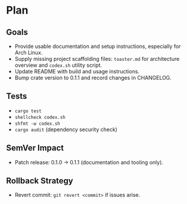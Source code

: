 # Plan

## Goals
- Provide usable documentation and setup instructions, especially for Arch Linux.
- Supply missing project scaffolding files: `toaster.md` for architecture overview and `codex.sh` utility script.
- Update README with build and usage instructions.
- Bump crate version to 0.1.1 and record changes in CHANGELOG.

## Tests
- `cargo test`
- `shellcheck codex.sh`
- `shfmt -w codex.sh`
- `cargo audit` (dependency security check)

## SemVer Impact
- Patch release: 0.1.0 → 0.1.1 (documentation and tooling only).

## Rollback Strategy
- Revert commit: `git revert <commit>` if issues arise.
